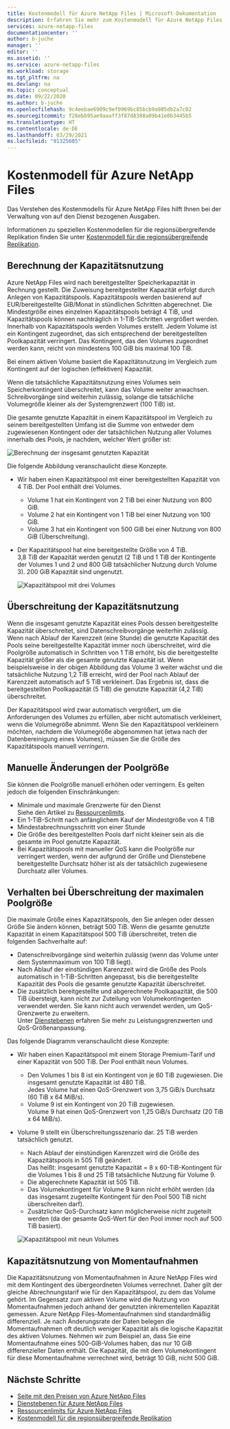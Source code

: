 ```yaml
---
title: Kostenmodell für Azure NetApp Files | Microsoft-Dokumentation
description: Erfahren Sie mehr zum Kostenmodell für Azure NetApp Files für die Verwaltung von auf den Dienst bezogenen Ausgaben.
services: azure-netapp-files
documentationcenter: ''
author: b-juche
manager: ''
editor: ''
ms.assetid: ''
ms.service: azure-netapp-files
ms.workload: storage
ms.tgt_pltfrm: na
ms.devlang: na
ms.topic: conceptual
ms.date: 09/22/2020
ms.author: b-juche
ms.openlocfilehash: 9c4eebae6909c9ef0969bc85bcb9a985db2a7c02
ms.sourcegitcommit: f28ebb95ae9aaaff3f87d8388a09b41e0b3445b5
ms.translationtype: HT
ms.contentlocale: de-DE
ms.lasthandoff: 03/29/2021
ms.locfileid: "91325605"
---
```

# <a name="cost-model-for-azure-netapp-files"></a>Kostenmodell für Azure NetApp Files 

Das Verstehen des Kostenmodells für Azure NetApp Files hilft Ihnen bei der Verwaltung von auf den Dienst bezogenen Ausgaben. 

Informationen zu speziellen Kostenmodellen für die regionsübergreifende Replikation finden Sie unter [Kostenmodell für die regionsübergreifende Replikation](cross-region-replication-introduction.md#cost-model-for-cross-region-replication).

## <a name="calculation-of-capacity-consumption"></a>Berechnung der Kapazitätsnutzung

Azure NetApp Files wird nach bereitgestellter Speicherkapazität in Rechnung gestellt.  Die Zuweisung bereitgestellter Kapazität erfolgt durch Anlegen von Kapazitätspools.  Kapazitätspools werden basierend auf EUR/bereitgestellte GiB/Monat in stündlichen Schritten abgerechnet. Die Mindestgröße eines einzelnen Kapazitätspools beträgt 4 TiB, und Kapazitätspools können nachträglich in 1-TiB-Schritten vergrößert werden. Innerhalb von Kapazitätspools werden Volumes erstellt.  Jedem Volume ist ein Kontingent zugeordnet, das sich entsprechend der bereitgestellten Poolkapazität verringert. Das Kontingent, das den Volumes zugeordnet werden kann, reicht von mindestens 100 GiB bis maximal 100 TiB.  

Bei einem aktiven Volume basiert die Kapazitätsnutzung im Vergleich zum Kontingent auf der logischen (effektiven) Kapazität.

Wenn die tatsächliche Kapazitätsnutzung eines Volumes sein Speicherkontingent überschreitet, kann das Volume weiter anwachsen. Schreibvorgänge sind weiterhin zulässig, solange die tatsächliche Volumegröße kleiner als der Systemgrenzwert (100 TiB) ist.  

Die gesamte genutzte Kapazität in einem Kapazitätspool im Vergleich zu seinem bereitgestellten Umfang ist die Summe von entweder dem zugewiesenen Kontingent oder der tatsächlichen Nutzung aller Volumes innerhalb des Pools, je nachdem, welcher Wert größer ist: 

   ![Berechnung der insgesamt genutzten Kapazität](../media/azure-netapp-files/azure-netapp-files-total-used-capacity.png)

Die folgende Abbildung veranschaulicht diese Konzepte.  
* Wir haben einen Kapazitätspool mit einer bereitgestellten Kapazität von 4 TiB.  Der Pool enthält drei Volumes.  
    * Volume 1 hat ein Kontingent von 2 TiB bei einer Nutzung von 800 GiB.  
    * Volume 2 hat ein Kontingent von 1 TiB bei einer Nutzung von 100 GiB.  
    * Volume 3 hat ein Kontingent von 500 GiB bei einer Nutzung von 800 GiB (Überschreitung).  
* Der Kapazitätspool hat eine bereitgestellte Größe von 4 TiB.  
    3,8 TiB der Kapazität werden genutzt (2 TiB und 1 TiB der Kontingente der Volumes 1 und 2 und 800 GiB tatsächlicher Nutzung durch Volume 3). 200 GiB Kapazität sind ungenutzt.

   ![Kapazitätspool mit drei Volumes](../media/azure-netapp-files/azure-netapp-files-capacity-pool-with-three-vols.png)

## <a name="overage-in-capacity-consumption"></a>Überschreitung der Kapazitätsnutzung  

Wenn die insgesamt genutzte Kapazität eines Pools dessen bereitgestellte Kapazität überschreitet, sind Datenschreibvorgänge weiterhin zulässig.  Wenn nach Ablauf der Karenzzeit (eine Stunde) die genutzte Kapazität des Pools seine bereitgestellte Kapazität immer noch überschreitet, wird die Poolgröße automatisch in Schritten von 1 TiB erhöht, bis die bereitgestellte Kapazität größer als die gesamte genutzte Kapazität ist.  Wenn beispielsweise in der obigen Abbildung das Volume 3 weiter wächst und die tatsächliche Nutzung 1,2 TiB erreicht, wird der Pool nach Ablauf der Karenzzeit automatisch auf 5 TiB verkleinert.  Das Ergebnis ist, dass die bereitgestellten Poolkapazität (5 TiB) die genutzte Kapazität (4,2 TiB) überschreitet.  

Der Kapazitätspool wird zwar automatisch vergrößert, um die Anforderungen des Volumes zu erfüllen, aber nicht automatisch verkleinert, wenn die Volumegröße abnimmt. Wenn Sie den Kapazitätspool verkleinern möchten, nachdem die Volumegröße abgenommen hat (etwa nach der Datenbereinigung eines Volumes), müssen Sie die Größe des Kapazitätspools manuell _verringern_.

## <a name="manual-changes-of-the-pool-size"></a>Manuelle Änderungen der Poolgröße  

Sie können die Poolgröße manuell erhöhen oder verringern. Es gelten jedoch die folgenden Einschränkungen:
* Minimale und maximale Grenzwerte für den Dienst  
    Siehe den Artikel zu [Ressourcenlimits](azure-netapp-files-resource-limits.md).
* Ein 1-TiB-Schritt nach anfänglichem Kauf der Mindestgröße von 4 TiB
* Mindestabrechnungsschritt von einer Stunde
* Die Größe des bereitgestellten Pools darf nicht kleiner sein als die gesamte im Pool genutzte Kapazität.
* Bei Kapazitätspools mit manueller QoS kann die Poolgröße nur verringert werden, wenn der aufgrund der Größe und Dienstebene bereitgestellte Durchsatz höher ist als der tatsächlich zugewiesene Durchsatz aller Volumes.

## <a name="behavior-of-maximum-size-pool-overage"></a>Verhalten bei Überschreitung der maximalen Poolgröße   

Die maximale Größe eines Kapazitätspools, den Sie anlegen oder dessen Größe Sie ändern können, beträgt 500 TiB.  Wenn die gesamte genutzte Kapazität in einem Kapazitätspool 500 TiB überschreitet, treten die folgenden Sachverhalte auf:
* Datenschreibvorgänge sind weiterhin zulässig (wenn das Volume unter dem Systemmaximum von 100 TiB liegt).
* Nach Ablauf der einstündigen Karenzzeit wird die Größe des Pools automatisch in 1-TiB-Schritten angepasst, bis die bereitgestellte Kapazität des Pools die gesamte genutzte Kapazität überschreitet.
* Die zusätzlich bereitgestellte und abgerechnete Poolkapazität, die 500 TiB übersteigt, kann nicht zur Zuteilung von Volumekontingenten verwendet werden. Sie kann nicht auch verwendet werden, um QoS-Grenzwerte zu erweitern.  
    Unter [Dienstebenen](azure-netapp-files-service-levels.md) erfahren Sie mehr zu Leistungsgrenzwerten und QoS-Größenanpassung.

Das folgende Diagramm veranschaulicht diese Konzepte:
* Wir haben einen Kapazitätspool mit einem Storage Premium-Tarif und einer Kapazität von 500 TiB. Der Pool enthält neun Volumes.
    * Den Volumes 1 bis 8 ist ein Kontingent von je 60 TiB zugewiesen.  Die insgesamt genutzte Kapazität ist 480 TiB.  
        Jedes Volume hat einen QoS-Grenzwert von 3,75 GiB/s Durchsatz (60 TiB x 64 MiB/s).  
    * Volume 9 ist ein Kontingent von 20 TiB zugewiesen.  
        Volume 9 hat einen QoS-Grenzwert von 1,25 GiB/s Durchsatz (20 TiB x 64 MiB/s).
* Volume 9 stellt ein Überschreitungsszenario dar. 25 TiB werden tatsächlich genutzt.  
    * Nach Ablauf der einstündigen Karenzzeit wird die Größe des Kapazitätspools in 505 TiB geändert.  
        Das heißt: insgesamt genutzte Kapazität = 8 x 60-TiB-Kontingent für die Volumes 1 bis 8 und 25 TiB tatsächliche Nutzung für Volume 9.
    * Die abgerechnete Kapazität ist 505 TiB.
    * Das Volumekontingent für Volume 9 kann nicht erhöht werden (da das insgesamt zugeteilte Kontingent für den Pool 500 TiB nicht überschreiten darf).
    * Zusätzlicher QoS-Durchsatz kann möglicherweise nicht zugeteilt werden (da der gesamte QoS-Wert für den Pool immer noch auf 500 TiB basiert).

   ![Kapazitätspool mit neun Volumes](../media/azure-netapp-files/azure-netapp-files-capacity-pool-with-nine-vols.png)

## <a name="capacity-consumption-of-snapshots"></a>Kapazitätsnutzung von Momentaufnahmen 

Die Kapazitätsnutzung von Momentaufnahmen in Azure NetApp Files wird mit dem Kontingent des übergeordneten Volumes verrechnet.  Daher gilt der gleiche Abrechnungstarif wie für den Kapazitätspool, zu dem das Volume gehört.  Im Gegensatz zum aktiven Volume wird die Nutzung von Momentaufnahmen jedoch anhand der genutzten inkrementellen Kapazität gemessen.  Azure NetApp Files-Momentaufnahmen sind standardmäßig differenziell. Je nach Änderungsrate der Daten belegen die Momentaufnahmen oft deutlich weniger Kapazität als die logische Kapazität des aktiven Volumes. Nehmen wir zum Beispiel an, dass Sie eine Momentaufnahme eines 500-GiB-Volumes haben, das nur 10 GiB differenzieller Daten enthält. Die Kapazität, die mit dem Volumekontingent für diese Momentaufnahme verrechnet wird, beträgt 10 GiB, nicht 500 GiB. 

## <a name="next-steps"></a>Nächste Schritte

* [Seite mit den Preisen von Azure NetApp Files](https://azure.microsoft.com/pricing/details/storage/netapp/)
* [Dienstebenen für Azure NetApp Files](azure-netapp-files-service-levels.md)
* [Ressourcenlimits für Azure NetApp Files](azure-netapp-files-resource-limits.md)
* [Kostenmodell für die regionsübergreifende Replikation](cross-region-replication-introduction.md#cost-model-for-cross-region-replication)

